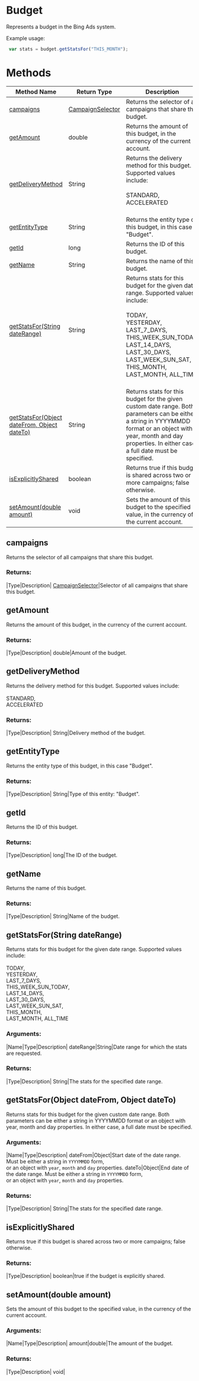 # Budget
Represents a budget in the Bing Ads system.

Example usage:
```javascript
 var stats = budget.getStatsFor("THIS_MONTH");
```

# Methods
|Method Name|Return Type|Description|
|-|-|-
[campaigns](#campaigns)|[CampaignSelector](./CampaignSelector)|Returns the selector of all campaigns that share this budget.<br />
[getAmount](#getamount)|double|Returns the amount of this budget, in the currency of the current account.<br />
[getDeliveryMethod](#getdeliverymethod)|String|Returns the delivery method for this budget. Supported values include:<br /> <br /> STANDARD,<br /> ACCELERATED<br /><br />
[getEntityType](#getentitytype)|String|Returns the entity type of this budget, in this case "Budget".<br />
[getId](#getid)|long|Returns the ID of this budget.<br />
[getName](#getname)|String|Returns the name of this budget.<br />
[getStatsFor(String dateRange)](#getstatsfor~string-daterange~)|String|Returns stats for this budget for the given date range. Supported values include:<br /> <br /> TODAY,<br /> YESTERDAY,<br /> LAST_7_DAYS,<br /> THIS_WEEK_SUN_TODAY,<br /> LAST_14_DAYS,<br /> LAST_30_DAYS,<br /> LAST_WEEK_SUN_SAT,<br /> THIS_MONTH,<br /> LAST_MONTH, ALL_TIME<br /><br />
[getStatsFor(Object dateFrom, Object dateTo)](#getstatsfor~object-datefrom_-object-dateto~)|String|Returns stats for this budget for the given custom date range. Both parameters can be either a string in YYYYMMDD format or an object with year, month and day properties. In either case, a full date must be specified.<br />
[isExplicitlyShared](#isexplicitlyshared)|boolean|Returns true if this budget is shared across two or more campaigns; false otherwise. <br />
[setAmount(double amount)](#setamount~double-amount~)|void|Sets the amount of this budget to the specified value, in the currency of the current account.<br />

## <a name="campaigns"></a>campaigns
Returns the selector of all campaigns that share this budget.

### Returns:
|Type|Description|
[CampaignSelector](./CampaignSelector)|Selector of all campaigns that share this budget.

## <a name="getamount"></a>getAmount
Returns the amount of this budget, in the currency of the current account.

### Returns:
|Type|Description|
double|Amount of the budget.

## <a name="getdeliverymethod"></a>getDeliveryMethod
Returns the delivery method for this budget. Supported values include:<br /> <br /> STANDARD,<br /> ACCELERATED<br />

### Returns:
|Type|Description|
String|Delivery method of the budget.

## <a name="getentitytype"></a>getEntityType
Returns the entity type of this budget, in this case "Budget".

### Returns:
|Type|Description|
String|Type of this entity: "Budget".

## <a name="getid"></a>getId
Returns the ID of this budget.

### Returns:
|Type|Description|
long|The ID of the budget.

## <a name="getname"></a>getName
Returns the name of this budget.

### Returns:
|Type|Description|
String|Name of the budget.

## <a name="getstatsfor~string-daterange~"></a>getStatsFor(String dateRange)
Returns stats for this budget for the given date range. Supported values include:<br /> <br /> TODAY,<br /> YESTERDAY,<br /> LAST_7_DAYS,<br /> THIS_WEEK_SUN_TODAY,<br /> LAST_14_DAYS,<br /> LAST_30_DAYS,<br /> LAST_WEEK_SUN_SAT,<br /> THIS_MONTH,<br /> LAST_MONTH, ALL_TIME<br />

### Arguments:
|Name|Type|Description|
dateRange|String|Date range for which the stats are requested.

### Returns:
|Type|Description|
String|The stats for the specified date range.

## <a name="getstatsfor~object-datefrom_-object-dateto~"></a>getStatsFor(Object dateFrom, Object dateTo)
Returns stats for this budget for the given custom date range. Both parameters can be either a string in YYYYMMDD format or an object with year, month and day properties. In either case, a full date must be specified.

### Arguments:
|Name|Type|Description|
dateFrom|Object|Start date of the date range. Must be either a string in <code>YYYYMMDD</code> form,<br />                 or an object with <code>year</code>, <code>month</code> and <code>day</code> properties.
dateTo|Object|End date of the date range. Must be either a string in <code>YYYYMMDD</code> form,<br />                 or an object with <code>year</code>, <code>month</code> and <code>day</code> properties.

### Returns:
|Type|Description|
String|The stats for the specified date range.

## <a name="isexplicitlyshared"></a>isExplicitlyShared
Returns true if this budget is shared across two or more campaigns; false otherwise. 

### Returns:
|Type|Description|
boolean|true if the budget is explicitly shared.

## <a name="setamount~double-amount~"></a>setAmount(double amount)
Sets the amount of this budget to the specified value, in the currency of the current account.

### Arguments:
|Name|Type|Description|
amount|double|The amount of the budget.

### Returns:
|Type|Description|
void|


